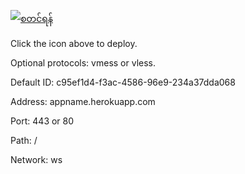 [![စတင်ရန်](https://www.herokucdn.com/deploy/button.png)](https://dashboard.heroku.com/new?template=https://github.com/yeahwu/xray-heroku)

Click the icon above to deploy.

Optional protocols: vmess or vless.

Default ID: c95ef1d4-f3ac-4586-96e9-234a37dda068

Address: appname.herokuapp.com

Port: 443 or 80

Path: /

Network: ws
